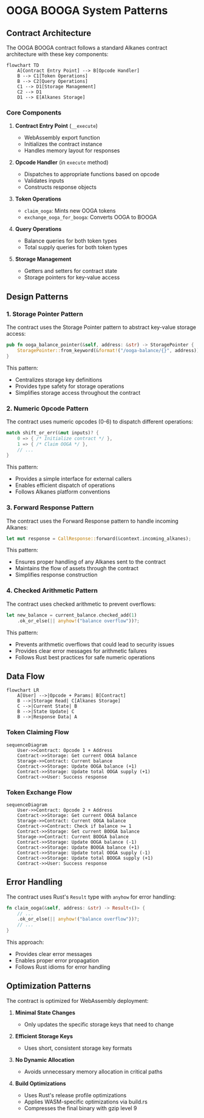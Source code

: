 # OOGA BOOGA System Patterns

## Contract Architecture

The OOGA BOOGA contract follows a standard Alkanes contract architecture with these key components:

```mermaid
flowchart TD
    A[Contract Entry Point] --> B[Opcode Handler]
    B --> C1[Token Operations]
    B --> C2[Query Operations]
    C1 --> D1[Storage Management]
    C2 --> D1
    D1 --> E[Alkanes Storage]
```

### Core Components

1. **Contract Entry Point** (`__execute`)
   - WebAssembly export function
   - Initializes the contract instance
   - Handles memory layout for responses

2. **Opcode Handler** (in `execute` method)
   - Dispatches to appropriate functions based on opcode
   - Validates inputs
   - Constructs response objects

3. **Token Operations**
   - `claim_ooga`: Mints new OOGA tokens
   - `exchange_ooga_for_booga`: Converts OOGA to BOOGA

4. **Query Operations**
   - Balance queries for both token types
   - Total supply queries for both token types

5. **Storage Management**
   - Getters and setters for contract state
   - Storage pointers for key-value access

## Design Patterns

### 1. Storage Pointer Pattern

The contract uses the Storage Pointer pattern to abstract key-value storage access:

```rust
pub fn ooga_balance_pointer(&self, address: &str) -> StoragePointer {
    StoragePointer::from_keyword(&format!("/ooga-balance/{}", address))
}
```

This pattern:
- Centralizes storage key definitions
- Provides type safety for storage operations
- Simplifies storage access throughout the contract

### 2. Numeric Opcode Pattern

The contract uses numeric opcodes (0-6) to dispatch different operations:

```rust
match shift_or_err(&mut inputs)? {
    0 => { /* Initialize contract */ },
    1 => { /* Claim OOGA */ },
    // ...
}
```

This pattern:
- Provides a simple interface for external callers
- Enables efficient dispatch of operations
- Follows Alkanes platform conventions

### 3. Forward Response Pattern

The contract uses the Forward Response pattern to handle incoming Alkanes:

```rust
let mut response = CallResponse::forward(&context.incoming_alkanes);
```

This pattern:
- Ensures proper handling of any Alkanes sent to the contract
- Maintains the flow of assets through the contract
- Simplifies response construction

### 4. Checked Arithmetic Pattern

The contract uses checked arithmetic to prevent overflows:

```rust
let new_balance = current_balance.checked_add(1)
    .ok_or_else(|| anyhow!("balance overflow"))?;
```

This pattern:
- Prevents arithmetic overflows that could lead to security issues
- Provides clear error messages for arithmetic failures
- Follows Rust best practices for safe numeric operations

## Data Flow

```mermaid
flowchart LR
    A[User] -->|Opcode + Params| B[Contract]
    B -->|Storage Read| C[Alkanes Storage]
    C -->|Current State| B
    B -->|State Update| C
    B -->|Response Data| A
```

### Token Claiming Flow

```mermaid
sequenceDiagram
    User->>Contract: Opcode 1 + Address
    Contract->>Storage: Get current OOGA balance
    Storage->>Contract: Current balance
    Contract->>Storage: Update OOGA balance (+1)
    Contract->>Storage: Update total OOGA supply (+1)
    Contract->>User: Success response
```

### Token Exchange Flow

```mermaid
sequenceDiagram
    User->>Contract: Opcode 2 + Address
    Contract->>Storage: Get current OOGA balance
    Storage->>Contract: Current OOGA balance
    Contract->>Contract: Check if balance >= 1
    Contract->>Storage: Get current BOOGA balance
    Storage->>Contract: Current BOOGA balance
    Contract->>Storage: Update OOGA balance (-1)
    Contract->>Storage: Update BOOGA balance (+1)
    Contract->>Storage: Update total OOGA supply (-1)
    Contract->>Storage: Update total BOOGA supply (+1)
    Contract->>User: Success response
```

## Error Handling

The contract uses Rust's `Result` type with `anyhow` for error handling:

```rust
fn claim_ooga(&self, address: &str) -> Result<()> {
    // ...
    .ok_or_else(|| anyhow!("balance overflow"))?;
    // ...
}
```

This approach:
- Provides clear error messages
- Enables proper error propagation
- Follows Rust idioms for error handling

## Optimization Patterns

The contract is optimized for WebAssembly deployment:

1. **Minimal State Changes**
   - Only updates the specific storage keys that need to change

2. **Efficient Storage Keys**
   - Uses short, consistent storage key formats

3. **No Dynamic Allocation**
   - Avoids unnecessary memory allocation in critical paths

4. **Build Optimizations**
   - Uses Rust's release profile optimizations
   - Applies WASM-specific optimizations via build.rs
   - Compresses the final binary with gzip level 9
